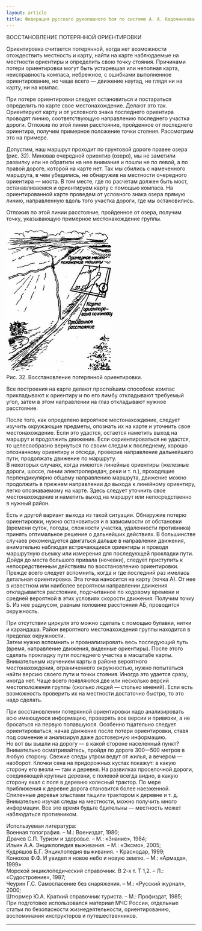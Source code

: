 ```yaml
---
layout: article
title: Федерация русского рукопашного боя по системе А. А. Кадочникова
---
```

ВОССТАНОВЛЕНИЕ ПОТЕРЯННОЙ ОРИЕНТИРОВКИ  
  
Ориентировка считается потерянной, когда нет возможности отождествить
местность и карту, найти на карте наблюдаемые на местности ориентиры и
определить свою точку стояния. Причинами потери ориентировки могут быть
устаревшая или неполная карта, неисправность компаса, небрежное, с ошибками
выполненное ориентирование, но чаще всего — движение наугад, не глядя ни на
карту, ни на компас.  
  
При потере ориентировки следует остановиться и постараться определить по карте
свое местонахождение. Делают это так. Ориентируют карту и от условного знака
последнего ориентира проводят линию, соответствующую направлению последнего
участка дороги. Отложив по этой линии расстояние, пройденное от последнего
ориентира, получим примерное положение точки стояния. Рассмотрим это на
примере.  
  
Допустим, наш маршрут проходит по грунтовой дороге правее озера (рис. 32).
Миновав очередной ориентир (озеро), мы не заметили развилку или не обратили на
нее внимания и пошли не по левой, а по правой дороге, которой на карте нет.
Так мы сбились с намеченного маршрута, в чем убедились, не обнаружив на
местности очередного ориентира — моста. В том месте, где по расчетам должен
быть мост, останавливаемся и ориентируем карту с помощью компаса. На
ориентированной карте проведем от условного знака озера прямую линию,
направленную вдоль того участка дороги, где мы остановились.  
  
Отложив по этой линии расстояние, пройденное от озера, получим точку,
указывающую примерное местонахождение группы.



![](school2.11/image002.jpg)  
Рис. 32. Восстановление потерянной ориентировки.  
  
Все построения на карте делают простейшим способом: компас прикладывают к
ориентиру и по его лимбу откладывают требуемый угол, затем в этом направлении
на глаз откладывают нужное расстояние.  
  
После того, как определено вероятное местонахождение, следует изучить
окружающие предметы, опознать их на карте и уточнить свое местонахождение.
Если это удастся, остается наметить выход на маршрут и продолжить движение.
Если сориентироваться не удастся, то целесообразно вернуться по своим следам к
последнему, хорошо опознанному ориентиру и отсюда, проверив направление
дальнейшего пути, продолжать движение по маршруту.  
В некоторых случаях, когда имеются линейные ориентиры (железные дороги, шоссе,
линии электропередач, реки и т. п.), проходящие перпендикулярно общему
направлению маршрута, движение можно продолжить в прежнем направлении до
выхода к линейному ориентиру, легко опознаваемому на карте. Здесь следует
уточнить свое местонахождение и наметить выход на маршрут или непосредственно
в нужный район.  
  
Есть и другой вариант выхода из такой ситуации. Обнаружив потерю ориентировки,
нужно остановиться и в зависимости от обстановки (времени суток, погоды,
сложности участка, удаленности противника) принять оптимальное решение о
дальнейших действиях. В большинстве случаев рекомендуется двигаться дальше в
направлении движения, внимательно наблюдая встречающиеся ориентиры и проводя
маршрутную съемку или измерения для последующей прокладки пути. Дойдя до места
большого привала (ночевки), следует приступить к непосредственным действиям по
восстановлению ориентировки.  
Прежде всего следует вспомнить, когда и где последний раз имелась детальная
ориентировка. Эта точка наносится на карту (точка А). От нее в известном или
наиболее ве­роятном направлении движения откладывается расстояние,
подсчитанное по ходовому времени и средней вероятной в этих условиях скорости
движения. Получим точку Б. Из нее радиусом, равным половине расстояния АБ,
проводится окружность.  
  
При отсутствии циркуля это можно сделать с помощью булавки, нитки и карандаша.
Район вероятного местонахождения группы находится в пределах окружности.  
Затем нужно вспомнить и проанализировать весь последующий путь (время,
направление движения, виденные ориентиры). После этого сделать прокладку пути
последнего участка в масштабе карты. Внимательным изучением карты в районе
вероятного местонахождения, ограниченного окружностью, нужно попытаться найти
версию своего пути и точки стояния. Иногда это удается сразу, иногда нет. Чаще
всего появляются две или несколько версий местоположения группы (сколько людей
— столько мнений). Если есть возможность проверить их на местности до­статочно
быстро, то это надо сделать.  
  
При восстановлении потерянной ориентировки надо анализировать всю имеющуюся
информацию, проверять все версии и привязки, а не бросаться на первую
попавшуюся. Особенно тщательно следует ориентироваться, начав движение после
потери ориентировки, ставя под сомнение и анализируя даже достоверную
информацию.  
Но вот вы вышли на дорогу — в какой стороне населенный пункт? Внимательно
осматривайтесь, пройдя по дороге 300—500 метров в любую сторону. Свежие следы
утром ведут от жилья, а вечером — наоборот. Клочки сена на придорожных кустах
покажут: в какую сторону его везли — там и деревня. На развилках проселочной
дороги, соединяющей крупные деревни, с полевой всегда видно, в какую сторону
ехал с поля в деревню колесный трактор. По мере приближения к деревне дорога
становится более наезженной. Спиленные деревья хлыстами тащили трактором к
деревне и т. д. Внимательно изучая следы на местности, можно получить много
информации. Все это время будьте бдительны — местность может наблюдаться
противником.  
  
  
Используемая литература:  
Военная топография. – М.: Воениздат, 1980;  
Драчев С.П. Туризм и здоровье. – М.: «Знание», 1984;  
Ильин А.А. Энциклопедия выживания. – М.: «Эксмо», 2005;  
Кудряшов Б.Г. Энциклопедия выживания. - Краснодар, 1999;  
Конюхов Ф.Ф. И увидел я новое небо и новую землю. – М.: «Армада», 1999»  
Морской энциклопедический справочник. В 2-х т. Т 1,2. – Л.: «Судостроение»,
1987;  
Чеурин Г.С. Самоспасение без снаряжения. – М.: «Русский журнал», 2000;  
Штюрмер Ю.А. Краткий справочник туриста. – М.: Профиздат, 1985;  
При подготовке использовался материал МЧС России, отдельные статьи по
безопасности жизнедеятельности, ориентированию, воспоминания инструкторов и
путешественников.  




* * *

